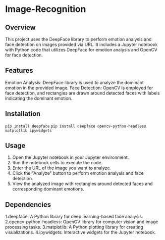 # Image-Recognition
## Overview
This project uses the DeepFace library to perform emotion analysis and face detection on images provided via URL. It includes a Jupyter notebook with Python code that utilizes DeepFace for emotion analysis and OpenCV for face detection.
## Features
Emotion Analysis: DeepFace library is used to analyze the dominant emotion in the provided image.
Face Detection: OpenCV is employed for face detection, and rectangles are drawn around detected faces with labels indicating the dominant emotion.
## Installation
```pip install deepface```
```pip install deepface opencv-python-headless matplotlib ipywidgets```
## Usage
1. Open the Jupyter notebook in your Jupyter environment.
2. Run the notebook cells to execute the code.
3. Enter the URL of the image you want to analyze.
4. Click the "Analyze" button to perform emotion analysis and face detection.
5. View the analyzed image with rectangles around detected faces and corresponding dominant emotions.
## Dependencies
1.deepface: A Python library for deep learning-based face analysis.
2.opencv-python-headless: OpenCV library for computer vision and image processing tasks.
3.matplotlib: A Python plotting library for creating visualizations.
4.ipywidgets: Interactive widgets for the Jupyter notebook.
